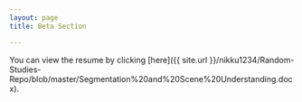```yaml
---
layout: page
title: Beta Section

---
```

You can view the resume by clicking [here]({{ site.url }}/nikku1234/Random-Studies-Repo/blob/master/Segmentation%20and%20Scene%20Understanding.docx).